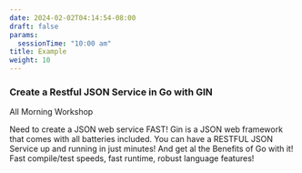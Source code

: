 ```yaml
---
date: 2024-02-02T04:14:54-08:00
draft: false
params:
  sessionTime: "10:00 am"
title: Example
weight: 10
---
```





### Create a Restful JSON Service in Go with GIN
All Morning Workshop

Need to create a JSON web service FAST! Gin is a JSON web framework that comes with all batteries included. You can have a RESTFUL JSON Service up and running in just minutes! And get al the Benefits of Go with it! Fast compile/test speeds, fast runtime, robust language features!
